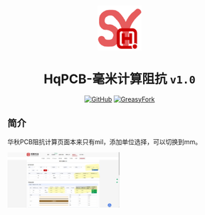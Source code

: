 <div align="center">
    <img src="https://github.com/SynRGB/HqPCB-MMImpedance/raw/main/%23README/icon/256.png" width="20%"/>
    <h1>HqPCB-毫米计算阻抗 <code>v1.0</code></h1>
	<p>
        <a href='https://github.com/SynRGB/HqPCB-MMImpedance'><img src="https://img.shields.io/badge/-GitHub-3A3A3A?style=flat&amp;logo=GitHub&amp;logoColor=white" referrerpolicy="no-referrer" alt="GitHub"></a>
	    <a href='https://greasyfork.org/zh-CN/scripts/500629-hqpcb-mmimpedance'><img src="https://img.shields.io/badge/-GreasyFork-670000?style=flat&amp;logo=tampermonkey&amp;logoColor=white" referrerpolicy="no-referrer" alt="GreasyFork"></a>
    </p>
</div>

## 简介

华秋PCB阻抗计算页面本来只有mil，添加单位选择，可以切换到mm。

<img src="https://github.com/SynRGB/HqPCB-MMImpedance/raw/main/%23README/example.jpg" width="50%"/>
